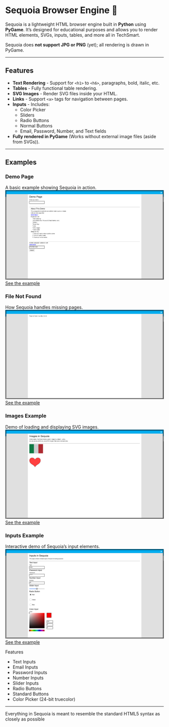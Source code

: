 # Sequoia Browser Engine 🌳

Sequoia is a lightweight HTML browser engine built in **Python** using **PyGame**. It’s designed for educational purposes and allows you to render HTML elements, SVGs, inputs, tables, and more all in TechSmart.  

Sequoia does **not support JPG or PNG** (yet); all rendering is drawn in PyGame.

---

## Features

- **Text Rendering** - Support for `<h1>` to `<h6>`, paragraphs, bold, italic, etc.
- **Tables** - Fully functional table rendering.
- **SVG Images** - Render SVG files inside your HTML.
- **Links** - Support `<a>` tags for navigation between pages.
- **Inputs** - Includes:
  - Color Picker
  - Sliders
  - Radio Buttons
  - Normal Buttons
  - Email, Password, Number, and Text fields
- **Fully rendered in PyGame** (Works without external image files (aside from SVGs)).

---

## Examples

### Demo Page
A basic example showing Sequoia in action.
![Demo Page](images/DemoPage.png)  
[See the example](./samples/demo_page/index.html)

### File Not Found
How Sequoia handles missing pages.
![File Not Found](images/FileNotFound.png)  
[See the example](./samples/file_not_found/index.html)

### Images Example
Demo of loading and displaying SVG images.
![Images Example](images/ImagesExample.png)  
[See the example](./samples/image_loading/images.txt)

### Inputs Example
Interactive demo of Sequoia’s input elements.
![Inputs Example](images/InputsExample.png)  
[See the example](./samples/inputs_demo/index.html)

Features
 - Text Inputs
 - Email Inputs
 - Password Inputs
 - Number Inputs
 - Slider Inputs
 - Radio Buttons
 - Standard Buttons
 - Color Picker (24-bit truecolor)

---

Everything in Sequoia is meant to resemble the standard HTML5 syntax as closely as possible
